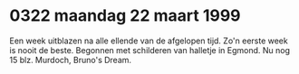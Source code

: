 # 0322 maandag 22 maart 1999
Een week uitblazen na alle ellende van de afgelopen tijd. Zo'n eerste week is nooit de beste. Begonnen met schilderen van halletje in Egmond. Nu nog 15 blz. Murdoch, Bruno's Dream.
